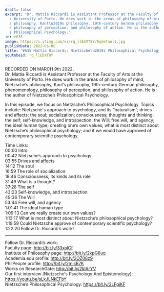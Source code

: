 ```yaml
---
draft: false
excerpt: "Dr. Mattia Riccardi is Assistant Professor at the Faculty of Arts at the\
  \ University of Porto. He does work in the areas of philosophy of mind, Nietzsche\u2019\
  s philosophy, Kant\u2019s philosophy, 19th-century German philosophy, phenomenology,\
  \ philosophy of perception, and philosophy of action. He is the author of Nietzsche\u2019\
  s Philosophical Psychology."
id: e635
image: https://i.ytimg.com/vi/rq_llEbXT8Y/hqdefault.jpg
publishDate: 2022-06-06
title: "#635 Mattia Riccardi: Nietzsche\u2019s Philosophical Psychology"
youtubeid: rq_llEbXT8Y
---
```

RECORDED ON MARCH 9th 2022.  
Dr. Mattia Riccardi is Assistant Professor at the Faculty of Arts at the University of Porto. He does work in the areas of philosophy of mind, Nietzsche’s philosophy, Kant’s philosophy, 19th-century German philosophy, phenomenology, philosophy of perception, and philosophy of action. He is the author of Nietzsche’s Philosophical Psychology.

In this episode, we focus on Nietzsche’s Philosophical Psychology. Topics include: Nietzsche's approach to psychology, and its “naturalism”; drives and affects; the soul; socialization; consciousness; thoughts and thinking; the self; self-knowledge, and introspection; the Will; free will, and agency; the ideal human type; creating one’s own values; what is most distinct about Nietzsche’s philosophical psychology; and if we would have approved of contemporary scientific psychology.

Time Links:  
00:00 Intro  
00:42  Nietzsche’s approach to psychology  
03:55  Drives and affects  
14:12  The soul  
16:59  The role of socialization  
18:46  Consciousness, its kinds and its role  
31:49  What is a thought?  
37:28  The self  
43:23  Self-knowledge, and introspection  
49:36  The Will  
53:44  Free will, and agency  
1:01:41  The ideal human type  
1:09:13  Can we really create our own values?  
1:13:17  What is most distinct about Nietzsche’s philosophical psychology?  
1:19.59  Could Nietzsche approve of contemporary scientific psychology?  
1:22:20  Follow Dr. Riccardi’s work!

---

Follow Dr. Riccardi’s work:  
Faculty page: http://bit.ly/33xolCf  
Institute of Philosophy page: http://bit.ly/2kpG8uq  
Academia.edu profile: http://bit.ly/2OZ08z9  
PhilPeople profile: http://bit.ly/2mlsB7K  
Works on ResearchGate: http://bit.ly/2kIArYV  
Our first interview (Nietzsche's Psychology And Epistemology): https://youtu.be/sLkJLNkEFbY  
Nietzsche’s Philosophical Psychology: https://bit.ly/3LFgiKF
